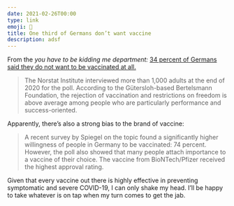 ```yaml
---
date: 2021-02-26T00:00
type: link
emoji: 💉
title: One third of Germans don’t want vaccine
description: adsf
---
```


From the _you have to be kidding me department:_ [34 percent of Germans said they do not want to be vaccinated at all.][link]

> The Norstat Institute interviewed more than 1,000 adults at the end of 2020 for the poll. According to the Gütersloh-based Bertelsmann Foundation, the rejection of vaccination and restrictions on freedom is above average among people who are particularly performance and success-oriented.

Apparently, there’s also a strong bias to the brand of vaccine:

> A recent survey by Spiegel on the topic found a significantly higher willingness of people in Germany to be vaccinated: 74 percent. However, the poll also showed that many people attach importance to a vaccine of their choice. The vaccine from BioNTech/Pfizer received the highest approval rating.

Given that every vaccine out there is highly effective in preventing symptomatic and severe COVID-19, I can only shake my head. I’ll be happy to take whatever is on tap when my turn comes to get the jab.

[link]: https://feeds.thelocal.com/app/ios/article.php?id=a-third-of-germans-do-not-want-covid19-vaccine&is_wp=1
